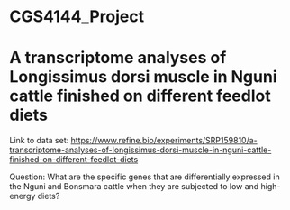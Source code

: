 # CGS4144_Project

 # A transcriptome analyses of Longissimus dorsi muscle in Nguni cattle finished on different feedlot diets


 
 Link to data set: https://www.refine.bio/experiments/SRP159810/a-transcriptome-analyses-of-longissimus-dorsi-muscle-in-nguni-cattle-finished-on-different-feedlot-diets

Question: What are the specific genes that are differentially expressed in the Nguni and Bonsmara cattle when they are subjected to low and high-energy diets?

